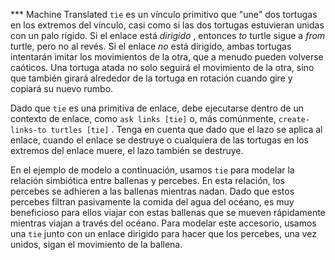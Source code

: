 ﻿*** Machine Translated
`tie` es un vínculo primitivo que "une" dos tortugas en los extremos del vínculo, casi como si las dos tortugas estuvieran unidas con un palo rígido. Si el enlace está *dirigido* , entonces *to* turtle sigue a *from* turtle, pero no al revés. Si el enlace *no* está dirigido, ambas tortugas intentarán imitar los movimientos de la otra, que a menudo pueden volverse caóticos. Una tortuga atada no solo seguirá el movimiento de la otra, sino que también girará alrededor de la tortuga en rotación cuando gire y copiará su nuevo rumbo.

Dado que `tie` es una primitiva de enlace, debe ejecutarse dentro de un contexto de enlace, como `ask links [tie]` o, más comúnmente, `create-links-to turtles [tie]` . Tenga en cuenta que dado que el lazo se aplica al enlace, cuando el enlace se destruye o cualquiera de las tortugas en los extremos del enlace muere, el lazo también se destruye.

En el ejemplo de modelo a continuación, usamos `tie` para modelar la relación simbiótica entre ballenas y percebes. En esta relación, los percebes se adhieren a las ballenas mientras nadan. Dado que estos percebes filtran pasivamente la comida del agua del océano, es muy beneficioso para ellos viajar con estas ballenas que se mueven rápidamente mientras viajan a través del océano. Para modelar este accesorio, usamos una `tie` junto con un enlace dirigido para hacer que los percebes, una vez unidos, sigan el movimiento de la ballena.
